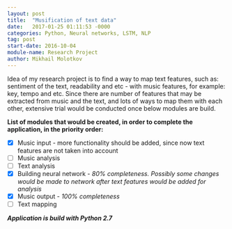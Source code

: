 ```yaml
---
layout: post
title:  "Musification of text data"
date:   2017-01-25 01:11:53 -0000
categories: Python, Neural networks, LSTM, NLP
tag: post
start-date: 2016-10-04
module-name: Research Project
author: Mikhail Molotkov
---
```

Idea of my research project is to find a way to map text features, such as: sentiment of the text, readability and etc - with music features, for example: key, tempo and etc.
Since there are number of features that may be extracted from music and the text, and lots of ways to map them with each other, extensive trial would be conducted once below modules are build.

**List of modules that would be created, in order to complete the application, in the priority order:**
- [x] Music input - more functionality should be added, since now text features are not taken into account
- [ ] Music analysis
- [ ] Text analysis
- [x] Building neural network - *80% completeness. Possibly some changes would be made to network after text features would be added for analysis*
- [x] Music output - *100% completeness*
- [ ] Text mapping

**_Application is build with Python 2.7_**
